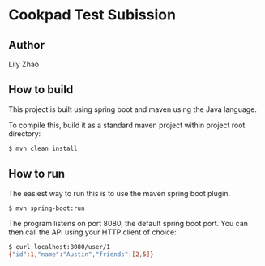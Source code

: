 # Cookpad Test Subission

## Author
Lily Zhao

## How to build

This project is built using spring boot and maven using the Java language.

To compile this, build it as a standard maven project within project root directory:

```sh
$ mvn clean install
```

## How to run

The easiest way to run this is to use the maven spring boot plugin.

```sh
$ mvn spring-boot:run
```

The program listens on port 8080, the default spring boot port. You can then call the API using 
your HTTP client of choice:

```sh
$ curl localhost:8080/user/1
{"id":1,"name":"Austin","friends":[2,5]}
```